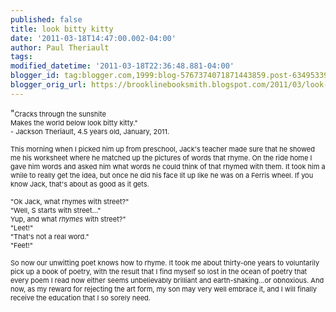 ```yaml
---
published: false
title: look bitty kitty
date: '2011-03-18T14:47:00.002-04:00'
author: Paul Theriault
tags: 
modified_datetime: '2011-03-18T22:36:48.881-04:00'
blogger_id: tag:blogger.com,1999:blog-5767374071871443859.post-6349533999462845958
blogger_orig_url: https://brooklinebooksmith.blogspot.com/2011/03/look-bitty-kitty.html
---
```


<span class="Apple-style-span" >"<span class="Apple-style-span" style="font-size: 11px; line-height: 14px; ">Cracks through the sunshite<br />Makes the world below look bitty kitty."<br />- Jackson Theriault, 4.5 years old, January, 2011.<br /><br />This morning when I picked him up from preschool, Jack's teacher made sure that he showed me his worksheet where he matched up the pictures of words that rhyme.  On the ride home I gave him words and asked him what words he could think of that rhymed with them.  It took him a while to really get the idea, but once he did his face lit up like he was on a Ferris wheel.  If you know Jack, that's about as good as it gets.<br /><br />"Ok Jack, what rhymes with street?"<br />"Well, S starts with street..."<br />Yup, and what <i>rhymes </i>with street?"<br />"Leet!"<br />"That's not a real word."<br />"Feet!"<br /><br />So now our unwitting poet knows how to rhyme. It took me about thirty-one years to voluntarily pick up a book of poetry, with the result that I find myself so lost in the ocean of poetry that every poem I read now either seems unbelievably brilliant and earth-shaking...or obnoxious. And now, as my reward for rejecting the art form, my son may very well embrace it, and I will finally receive the education that I so sorely need. </span></span>